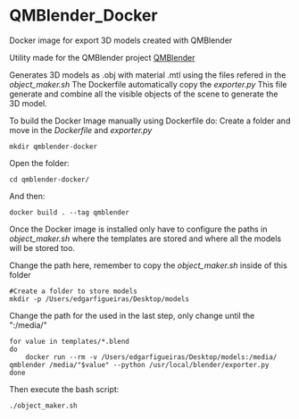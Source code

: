 # QMBlender_Docker
Docker image for export 3D models created with QMBlender

Utility made for the QMBlender project [QMBlender](https://github.com/EdgarFigueiras/QMBlender)

Generates 3D models as .obj with material .mtl using the files refered in the *object_maker.sh*
The Dockerfile automatically copy the *exporter.py*
This file generate and combine all the visible objects of the scene to generate the 3D model.

To build the Docker Image manually using Dockerfile do:
Create a folder and move in the *Dockerfile* and *exporter.py*
```
mkdir qmblender-docker
```
Open the folder:
```
cd qmblender-docker/
```
And then:
```
docker build . --tag qmblender
```
Once the Docker image is installed only have to configure the paths in *object_maker.sh* where the templates
are stored and where all the models will be stored too.

Change the path here, remember to copy the *object_maker.sh* inside of this folder
```
#Create a folder to store models
mkdir -p /Users/edgarfigueiras/Desktop/models
```

Change the path for the used in the last step, only change until the ":/media/"
```
for value in templates/*.blend
do
    docker run --rm -v /Users/edgarfigueiras/Desktop/models:/media/ qmblender /media/"$value" --python /usr/local/blender/exporter.py
done
```

Then execute the bash script:
```
./object_maker.sh
```
